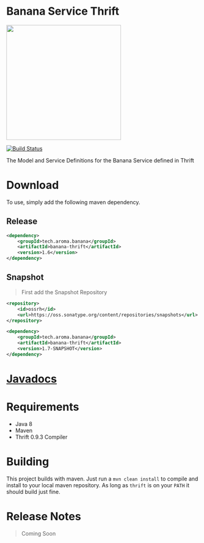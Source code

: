 Banana Service Thrift
==============================================

[<img src="https://raw.githubusercontent.com/RedRoma/banana/develop/Graphics/Logo.png" width="300">](https://github.com/RedRoma/banana)

<!--
[<p align="center"><img src="https://raw.githubusercontent.com/RedRoma/banana/develop/Graphics/Logo.png" width="300"></p>](https://github.com/RedRoma/banana)
-->

[![Build Status](http://jenkins.sirwellington.tech/job/Banana%20Thrift/badge/icon)](http://jenkins.sirwellington.tech/job/Banana%20Thrift/)

The Model and Service Definitions for the Banana Service defined in Thrift

# Download

To use, simply add the following maven dependency.

## Release
```xml
<dependency>
	<groupId>tech.aroma.banana</groupId>
	<artifactId>banana-thrift</artifactId>
	<version>1.6</version>
</dependency>
```

## Snapshot

>First add the Snapshot Repository
```xml
<repository>
	<id>ossrh</id>
    <url>https://oss.sonatype.org/content/repositories/snapshots</url>
</repository>
```

```xml
<dependency>
	<groupId>tech.aroma.banana</groupId>
	<artifactId>banana-thrift</artifactId>
	<version>1.7-SNAPSHOT</version>
</dependency>
```

# [Javadocs](http://www.javadoc.io/doc/tech.aroma.banana/banana-thrift/)

# Requirements

+ Java 8
+ Maven
+ Thrift 0.9.3 Compiler

# Building
This project builds with maven. Just run a `mvn clean install` to compile and install to your local maven repository. As long as `thrift` is on your `PATH` it should build just fine.

# Release Notes

> Coming Soon
